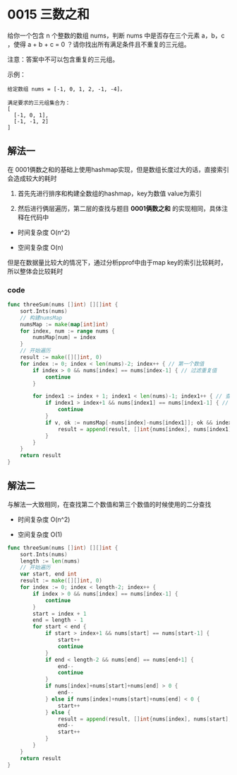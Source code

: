 # 0015 三数之和

给你一个包含 n 个整数的数组 nums，判断 nums 中是否存在三个元素 a，b，c ，使得 a + b + c = 0 ？请你找出所有满足条件且不重复的三元组。

注意：答案中不可以包含重复的三元组。
 

示例：

```
给定数组 nums = [-1, 0, 1, 2, -1, -4]，

满足要求的三元组集合为：
[
  [-1, 0, 1],
  [-1, -1, 2]
]
``` 

## 解法一

在 0001俩数之和的基础上使用hashmap实现，但是数组长度过大的话，直接索引会造成较大的耗时

1. 首先先进行排序和构建全数组的hashmap，key为数值 value为索引

2. 然后进行俩层遍历，第二层的查找与题目 **0001俩数之和** 的实现相同，具体注释在代码中

- 时间复杂度 O(n^2)

- 空间复杂度 O(n)

但是在数据量比较大的情况下，通过分析pprof中由于map key的索引比较耗时，所以整体会比较耗时

### code

```go
func threeSum(nums []int) [][]int {
	sort.Ints(nums)
	// 构建numsMap
	numsMap := make(map[int]int)
	for index, num := range nums {
		numsMap[num] = index
	}
	// 开始遍历
	result := make([][]int, 0)
	for index := 0; index < len(nums)-2; index++ { // 第一个数值
		if index > 0 && nums[index] == nums[index-1] { // 过滤重复值
			continue
		}

		for index1 := index + 1; index1 < len(nums)-1; index1++ { // 查找第二个数值
			if index1 > index+1 && nums[index1] == nums[index1-1] { // 过滤重复值
				continue
			}
			if v, ok := numsMap[-nums[index]-nums[index1]]; ok && index1 < v { // 查找第三个数值，若当前元素在map中，且索引大于第二个数值的索引，则为找到
				result = append(result, []int{nums[index], nums[index1], -nums[index] - nums[index1]}) 
			}
		}
	}
	return result
}
```

## 解法二 

与解法一大致相同，在查找第二个数值和第三个数值的时候使用的二分查找

- 时间复杂度 O(n^2)

- 空间复杂度 O(1)

```go
func threeSum(nums []int) [][]int {
	sort.Ints(nums)
	length := len(nums)
	// 开始遍历
	var start, end int
	result := make([][]int, 0)
	for index := 0; index < length-2; index++ {
		if index > 0 && nums[index] == nums[index-1] {
			continue
		}
		start = index + 1
		end = length - 1
		for start < end {
			if start > index+1 && nums[start] == nums[start-1] {
				start++
				continue
			}
			if end < length-2 && nums[end] == nums[end+1] {
				end--
				continue
			}
			if nums[index]+nums[start]+nums[end] > 0 {
				end--
			} else if nums[index]+nums[start]+nums[end] < 0 {
				start++
			} else {
				result = append(result, []int{nums[index], nums[start], nums[end]})
				end--
				start++
			}
		}
	}
	return result
}
```
